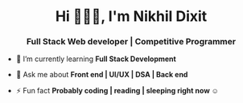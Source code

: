 <h1 align="center">Hi 🙋🏻‍♂️, I'm Nikhil Dixit</h1> <h3 align="center">Full Stack Web developer | Competitive Programmer</h3> 


- 🌱 I’m currently learning **Full Stack Development**

- 💬 Ask me about **Front end | UI/UX | DSA | Back end** 


- ⚡ Fun fact **Probably coding | reading | sleeping right now ☺**


<!--
**nikhil18-developer/nikhil18-developer** is a ✨ _special_ ✨ repository because its `README.md` (this file) appears on your GitHub profile.

Here are some ideas to get you started:

- 🔭 I’m currently working on ...
- 🌱 I’m currently learning ...
- 👯 I’m looking to collaborate on ...
- 🤔 I’m looking for help with ...
- 💬 Ask me about ...
- 📫 How to reach me: ...
- 😄 Pronouns: ...
- ⚡ Fun fact: ...
-->
